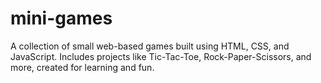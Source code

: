 # mini-games
A collection of small web-based games built using HTML, CSS, and JavaScript. Includes projects like Tic-Tac-Toe, Rock-Paper-Scissors, and more, created for learning and fun.
